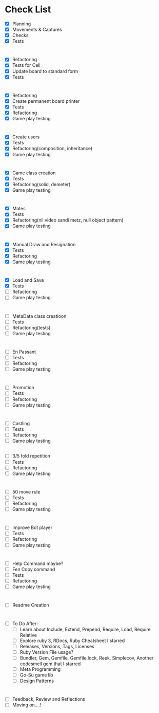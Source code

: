 # Check List

- [x] Planning
- [x] Movements & Captures
- [x] Checks
- [x] Tests

#
- [x] Refactoring
- [x] Tests for Cell
- [x] Update board to standard form
- [x] Tests

#
- [x] Refactoring
- [x] Create permanent board printer
- [x] Tests
- [x] Refactoring
- [x] Game play testing

#
- [x] Create users
- [x] Tests
- [x] Refactoring(composition, inheritance)
- [x] Game play testing

#
- [x] Game class creation
- [x] Tests
- [x] Refactoring(solid, demeter)
- [x] Game play testing

#
- [x] Mates
- [x] Tests
- [x] Refactoring(nil video sandi metz, null object pattern)
- [x] Game play testing

#
- [x] Manual Draw and Resignation
- [x] Tests
- [x] Refactoring
- [x] Game play testing

#
- [x] Load and Save
- [x] Tests
- [ ] Refactoring
- [ ] Game play testing

#
- [ ] MetaData class creatioon
- [ ] Tests
- [ ] Refactoring(tests)
- [ ] Game play testing

#
- [ ] En Passant
- [ ] Tests
- [ ] Refactoring
- [ ] Game play testing

#
- [ ] Promotion
- [ ] Tests
- [ ] Refactoring
- [ ] Game play testing

#
- [ ] Castling
- [ ] Tests
- [ ] Refactoring
- [ ] Game play testing

##
- [ ] 3/5 fold repetition
- [ ] Tests
- [ ] Refactoring
- [ ] Game play testing

#
- [ ] 50 move rule
- [ ] Tests
- [ ] Refactoring
- [ ] Game play testing

#
- [ ] Improve Bot player
- [ ] Tests
- [ ] Refactoring
- [ ] Game play testing

#
- [ ] Help Command maybe?
- [ ] Fen Copy command
- [ ] Tests
- [ ] Refactoring
- [ ] Game play testing

#
- [ ] Readme Creation

#
- [ ] To Do After:
  - [ ] Learn about Include, Extend, Prepend, Require, Load, Require Relative
  - [ ] Explore ruby 3, RDocs, Ruby Cheatsheet I starred
  - [ ] Releases, Versions, Tags, Licenses
  - [ ] Ruby Version File usage?
  - [ ] Bundler, Gem, Gemfile, Gemfile.lock, Reek, Simplecov, Another codesmell gem that I starred
  - [ ] Meta Programming
  - [ ] Go-Su game lib
  - [ ] Design Patterns

#
- [ ] Feedback, Review and Reflections
- [ ] Moving on....!
